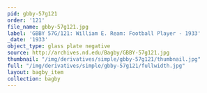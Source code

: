 ```yaml
---
pid: gbby-57g121
order: '121'
file_name: gbby-57g121.jpg
label: 'GBBY 57G/121: William E. Ream: Football Player - 1933'
_date: '1933'
object_type: glass plate negative
source: http://archives.nd.edu/Bagby/GBBY-57g121.jpg
thumbnail: "/img/derivatives/simple/gbby-57g121/thumbnail.jpg"
full: "/img/derivatives/simple/gbby-57g121/fullwidth.jpg"
layout: bagby_item
collection: bagby
---
```

